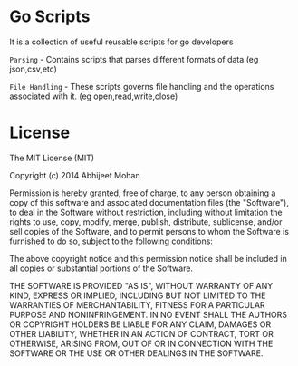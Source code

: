Go Scripts
==========

It is a collection of useful reusable scripts for go developers

```Parsing``` - Contains scripts that parses different formats of data.(eg json,csv,etc)

```File Handling``` - These scripts governs file handling and the operations associated with it. (eg open,read,write,close)

License
===========

The MIT License (MIT)

Copyright (c) 2014 Abhijeet Mohan

Permission is hereby granted, free of charge, to any person obtaining a copy of this software and associated documentation files (the "Software"), to deal in the Software without restriction, including without limitation the rights to use, copy, modify, merge, publish, distribute, sublicense, and/or sell copies of the Software, and to permit persons to whom the Software is furnished to do so, subject to the following conditions:

The above copyright notice and this permission notice shall be included in all copies or substantial portions of the Software.

THE SOFTWARE IS PROVIDED "AS IS", WITHOUT WARRANTY OF ANY KIND, EXPRESS OR IMPLIED, INCLUDING BUT NOT LIMITED TO THE WARRANTIES OF MERCHANTABILITY, FITNESS FOR A PARTICULAR PURPOSE AND NONINFRINGEMENT. IN NO EVENT SHALL THE AUTHORS OR COPYRIGHT HOLDERS BE LIABLE FOR ANY CLAIM, DAMAGES OR OTHER LIABILITY, WHETHER IN AN ACTION OF CONTRACT, TORT OR OTHERWISE, ARISING FROM, OUT OF OR IN CONNECTION WITH THE SOFTWARE OR THE USE OR OTHER DEALINGS IN THE SOFTWARE.
